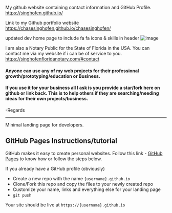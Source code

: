 My github website containing contact information and GitHub Profile.
https://singhofen.github.io/


Link to my Github portfolio website
https://chasesinghofen.github.io/chasesinghofen/ 

updated dev home page to include fa fa icons & skills in header
![image](https://user-images.githubusercontent.com/23155302/41439054-50af5a04-6ff7-11e8-8d46-246c67640f1e.png)

I am also a Notary Public for the State of Florida in the USA. You can contact me via my website if i can be of service to you. https://singhofenfloridanotary.com/#contact

#### Anyone can use any of my web projects for their professional growth/prototyping/education or Business.
#### If you use it for your business all I ask is you provide a star/fork here on github or link back. This is to help others if they are searching/needing ideas for their own projects/business.
-Regards




---

Minimal landing page for developers.

## GitHub Pages Instructions/tutorial

GitHub makes it easy to create personal websites. Follow this link - [GitHub Pages](https://pages.github.com/) to know how or follow the steps below.

If you already have a GitHub profile (obviously)

* Create a new repo with the name `{username}.github.io`
* Clone/Fork this repo and copy the files to your newly created repo
* Customize your name, links and everything else for your landing page
* `git push`

Your site should be live at `https://{username}.github.io`




